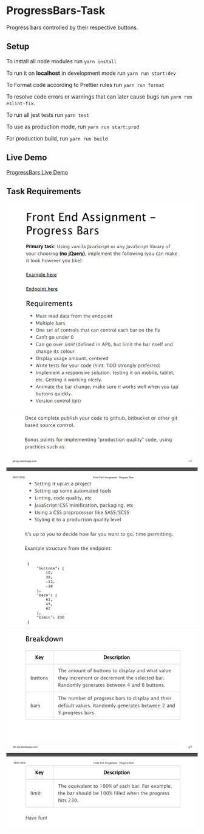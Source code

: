 # ProgressBars-Task
Progress bars controlled by their respective buttons.

## Setup

To install all node modules run `yarn install`

To run it on **localhost** in development mode run `yarn run start:dev`

To Format code according to Prettier rules run `yarn run format`

To resolve code errors or warnings that can later cause bugs run `yarn run eslint-fix`.

To run all jest tests run `yarn test`

To use as production mode, run `yarn run start:prod`

For production build, run `yarn run build`

## Live Demo

[ProgressBars Live Demo](https://elastic-hugle-0f659b.netlify.com/)


## Task Requirements
![](images/req1.png)
![](images/req2.jpg)
![](images/req3.jpg)
